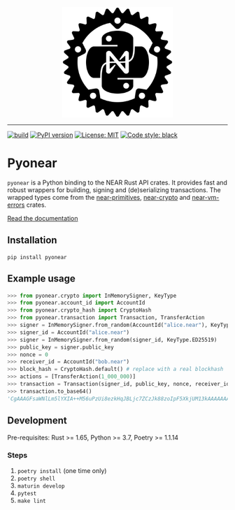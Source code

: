 <div align="center">
    <img src="https://raw.githubusercontent.com/kevinheavey/pyonear/main/docs/logo.png" width="50%" height="50%">
</div>

---

[![build](https://github.com/kevinheavey/pyonear/actions/workflows/build.yml/badge.svg)](https://github.com/kevinheavey/pyonear/actions/workflows/build.yml)
[![PyPI version](https://badge.fury.io/py/pyonear.svg)](https://badge.fury.io/py/pyonear)
[![License: MIT](https://img.shields.io/badge/License-MIT-yellow.svg)](https://github.com/kevinheavey/pyonear/blob/maim/LICENSE)
[![Code style: black](https://img.shields.io/badge/code%20style-black-000000.svg)](https://github.com/psf/black)

# Pyonear

`pyonear` is a Python binding to the NEAR Rust API crates. It provides
fast and robust wrappers for building, signing and (de)serializing transactions.
The wrapped types come from the [near-primitives](https://crates.io/crates/near-primitives),
[near-crypto](https://crates.io/crates/near-crypto) and
[near-vm-errors](https://crates.io/crates/near-vm-errors) crates.

[Read the documentation](https://kevinheavey.github.io/pyonear)

## Installation

```
pip install pyonear
```

## Example usage

```python
>>> from pyonear.crypto import InMemorySigner, KeyType
>>> from pyonear.account_id import AccountId
>>> from pyonear.crypto_hash import CryptoHash
>>> from pyonear.transaction import Transaction, TransferAction
>>> signer = InMemorySigner.from_random(AccountId("alice.near"), KeyType.ED25519)
>>> signer_id = AccountId("alice.near")
>>> signer = InMemorySigner.from_random(signer_id, KeyType.ED25519)
>>> public_key = signer.public_key
>>> nonce = 0
>>> receiver_id = AccountId("bob.near")
>>> block_hash = CryptoHash.default() # replace with a real blockhash
>>> actions = [TransferAction(1_000_000)]
>>> transaction = Transaction(signer_id, public_key, nonce, receiver_id, block_hash, actions).sign(signer)
>>> transaction.to_base64()
'CgAAAGFsaWNlLm5lYXIA++M56uPzUi8ezkHqJBLjc7ZCzJk88zoIpF5XkjUM13kAAAAAAAAAAAgAAABib2IubmVhcgAAAAAAAAAAAAAAAAAAAAAAAAAAAAAAAAAAAAAAAAAAAQAAAANAQg8AAAAAAAAAAAAAAAAAALK42W7t/vpUmDAgtChTUWEVvSE3cQZWRla8spN6KfNv9fWn16klROeblzH480b0a+NSL16YfnvWLnd2C9KLTQk='
```

## Development

Pre-requisites: Rust >= 1.65, Python >= 3.7, Poetry >= 1.1.14

### Steps

1. `poetry install` (one time only)
2. `poetry shell`
3. `maturin develop`
4. `pytest`
5. `make lint`
